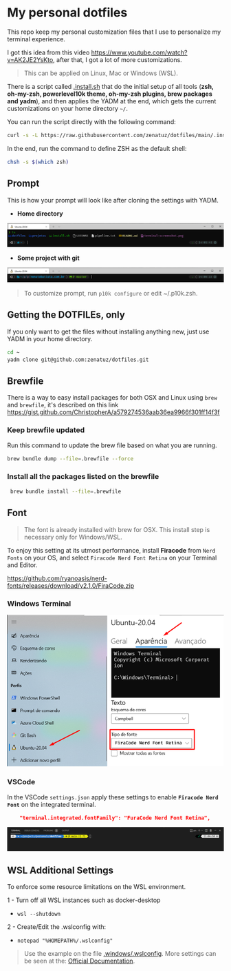 # My personal dotfiles

This repo keep my personal customization files that I use to personalize my terminal experience.

I got this idea from this video <https://www.youtube.com/watch?v=AK2JE2YsKto>, after that, I got a lot of more customizations.

> This can be applied on Linux, Mac or Windows (WSL).

There is a script called [.install.sh](.install.sh) that do the initial setup of all tools (**zsh, oh-my-zsh, powerlevel10k theme, oh-my-zsh plugins, brew packages and yadm**), and then applies the YADM at the end, which gets the current customizations on your home directory `~/`.

You can run the script directly with the following command:

```bash
curl -s -L https://raw.githubusercontent.com/zenatuz/dotfiles/main/.install.sh | bash
```

In the end, run the command to define ZSH as the default shell:

```bash
chsh -s $(which zsh)
```

## Prompt

This is how your prompt will look like after cloning the settings with YADM.

- **Home directory**

![screenshot-01.png](./.dotfiles/screenshot-01.png "Home Directory")

- **Some project with git**

![screenshot-02.png](./.dotfiles/screenshot-02.png "Project with git")

> To customize prompt, run `p10k configure` or edit ~/.p10k.zsh.

## Getting the DOTFILEs, only

If you only want to get the files without installing anything new, just use YADM in your home directory.

```bash
cd ~
yadm clone git@github.com:zenatuz/dotfiles.git
```

## Brewfile

There is a way to easy install packages for both OSX and Linux using `brew` and `brewfile`, it's described on this link <https://gist.github.com/ChristopherA/a579274536aab36ea9966f301ff14f3f>

### Keep brewfile updated
Run this command to update the brew file based on what you are running.

```bash
brew bundle dump --file=.brewfile --force
```

### Install all the packages listed on the brewfile

```bash
 brew bundle install --file=.brewfile
```

## Font

> The font is already installed with brew for OSX. This install step is necessary only for Windows/WSL.

To enjoy this setting at its utmost performance, install **Firacode** from `Nerd Fonts` on your OS, and select `Firacode Nerd Font Retina` on your Terminal and Editor.

https://github.com/ryanoasis/nerd-fonts/releases/download/v2.1.0/FiraCode.zip

### **Windows Terminal**

![screenshot-03.png](./.dotfiles/screenshot-03.png "Font settings on Windows Terminal")

### **VSCode**

In the VSCode `settings.json` apply these settings to enable **`Firacode Nerd Font`** on the integrated terminal.

```json
    "terminal.integrated.fontFamily": "FuraCode Nerd Font Retina",
```

![screenshot-04.png](./.dotfiles/screenshot-04.png "VSCode Integrated Terminal with ZSH and Firacode Font")

## WSL Additional Settings

To enforce some resource limitations on the WSL environment.

1 - Turn off all WSL instances such as docker-desktop

- `wsl --shutdown`

2 - Create/Edit the .wslconfig with:
- `notepad "%HOMEPATH%/.wslconfig"`

> Use the example on the file [.windows/.wslconfig](.windows/.wslconfig). 
More settings can be seen at the: [Official Documentation](https://docs.microsoft.com/en-us/windows/wsl/wsl-config#configure-global-options-with-wslconfig).
